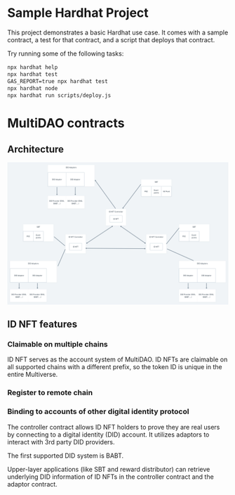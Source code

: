 # Sample Hardhat Project

This project demonstrates a basic Hardhat use case. It comes with a sample contract, a test for that contract, and a script that deploys that contract.

Try running some of the following tasks:

```shell
npx hardhat help
npx hardhat test
GAS_REPORT=true npx hardhat test
npx hardhat node
npx hardhat run scripts/deploy.js
```

# MultiDAO contracts

## Architecture
![image](Architecture.png)

## ID NFT features
### Claimable on multiple chains
ID NFT serves as the account system of MultiDAO. ID NFTs are claimable on all supported
chains with a different prefix, so the token ID is unique in the entire Multiverse.

### Register to remote chain

### Binding to accounts of other digital identity protocol
The controller contract allows ID NFT holders to prove they are real users by
connecting to a digital identity (DID) account. It utilizes adaptors to interact
with 3rd party DID providers.

The first supported DID system is BABT.

Upper-layer applications (like SBT and reward distributor) can retrieve underlying DID
information of ID NFTs in the controller contract and the adaptor contract.